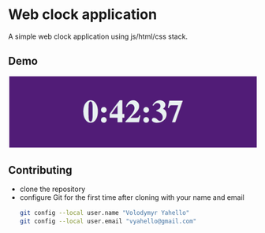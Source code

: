 # Web clock application
A simple web clock application using js/html/css stack.

## Demo
![Screenshot](clock/clock.png)

## Contributing

- clone the repository
- configure Git for the first time after cloning with your name and email
  ```bash
  git config --local user.name "Volodymyr Yahello"
  git config --local user.email "vyahello@gmail.com"
  ```

